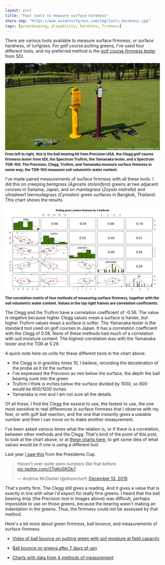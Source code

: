 ```yaml
---
layout: post
title: "Four tools to measure surface hardness"
share-img: "https://www.asianturfgrass.com/img/tools_hardness.jpg"
tags: [greenkeeping, playability, hardness, firmness]
---
```


There are various tools available to measure surface firmness, or surface hardness, of turfgrass. For golf course putting greens, I've used four different tools, and my preferred method is the [golf course firmness tester](https://sdinst.com/content/golf-course-firmness-tester-type-cist883-data-logging-bluetooth) from SDI. 

![tools for measuring surface firmness of turfgrass surfaces](/img/tools_hardness.jpg)
<small><strong>From left to right, this is the ball bearing kit from Precision USA, the Clegg golf course firmness tester from SDI, the Spectrum Trufirm, the Yamanaka tester, and a Spectrum TDR-100. The Precision, Clegg, Trufirm, and Yamanaka measure surface firmness in some way; the TDR-100 measures soil volumetric water content.</strong></small>

I've made paired measurements of surface firmness with all these tools. I did this on creeping bentgrass (*Agrostis stolonifera*) greens at two adjacent courses in Saitama, Japan, and on manilagrass (*Zoysia matrella*) and ultradwarf bermudagrass (*Cynodon*) green surfaces in Bangkok, Thailand. This chart shows the results.

![pairs plot of firmness correlation](/img/corr_hardness.png)
<small><strong>The correlation matrix of four methods of measuring surface firmness, together with the soil volumetric water content. Values in the top right frames are correlation coefficients.</strong></small>

The Clegg and the Trufirm have a correlation coefficient of -0.56. The value is negative because higher Clegg values mean a surface is harder, but higher Trufirm values mean a surface is softer. The Yamanaka tester is the standard tool used on golf courses in Japan. It has a correlation coefficient with the Clegg of 0.58. None of these methods had much of a correlation with soil moisture content. The highest correlation was with the Yamanaka tester and the TDR at 0.29. 

A quick note here on units for these different tools in the chart above:

* the Clegg is in gravities times 10, I believe, recording the deceleration of the probe as it hit the surface
* I've expressed the Precision as mm below the surface, the depth the ball bearing sunk into the green
* Trufirm I think is inches below the surface divided by 1000, so 600 would be 600/1000 inches
* Yamanaka is mm and I am not sure all the details.

Of all these, I find the Clegg the easiest to use, the fastest to use, the one most sensitive to real differences in surface firmness that I observe with my feet, or with golf ball reaction, and the one that instantly gives a useable number and then I can move on to make another measurement. 

I've been asked various times what the relation is, or if there is a correlation, between other methods and the Clegg. That's kind of the point of this post, to look at the chart above, or at [these charts here](https://twitter.com/asianturfgrass/status/1033097069630640130?s=20), to get some idea of what values would be if one is using a different tool.

Last year [I saw this](https://twitter.com/drumcturf/status/1205329909704318976?s=20) from the Presidents Cup.

<blockquote class="twitter-tweet"><p lang="en" dir="ltr">Haven’t ever quite seen numbers like that before. <a href="https://t.co/2TgKoSKDb7">pic.twitter.com/2TgKoSKDb7</a></p>&mdash; Andrew McDaniel (@drumcturf) <a href="https://twitter.com/drumcturf/status/1205329909704318976?ref_src=twsrc%5Etfw">December 13, 2019</a></blockquote> <script async src="https://platform.twitter.com/widgets.js" charset="utf-8"></script> 

That's pretty firm. The Clegg still gives a reading. And it gives a value that is exactly in line with what I'd expect for really firm greens. I heard that the ball bearing drop (the Precision tool in images above) was difficult, perhaps impossible to use on those greens, because the bearing wasn't making an indentation in the greens. Thus, the firmness could not be assessed by that method.

Here's a bit more about green firmness, ball bounce, and measurements of surface firmness.

* [Video of ball bounce on putting green with soil moisture at field capacity](https://www.asianturfgrass.com/2018-07-10-pleasant-day-unpleasant-termination/)

* [Ball bounce on greens after 7 days of rain](https://www.asianturfgrass.com/2019-08-27-ball-bounce-after-7-days-of-rain/)

* [Charts with data from 4 methods of measurement](https://twitter.com/asianturfgrass/status/1033097069630640130?s=20)
